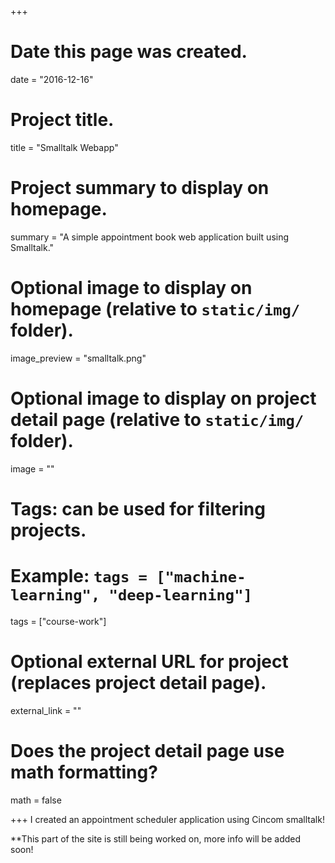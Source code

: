 +++
# Date this page was created.
date = "2016-12-16"

# Project title.
title = "Smalltalk Webapp"

# Project summary to display on homepage.
summary = "A simple appointment book web application built using Smalltalk."

# Optional image to display on homepage (relative to `static/img/` folder).
image_preview = "smalltalk.png"

# Optional image to display on project detail page (relative to `static/img/` folder).
image = ""

# Tags: can be used for filtering projects.
# Example: `tags = ["machine-learning", "deep-learning"]`
tags = ["course-work"]

# Optional external URL for project (replaces project detail page).
external_link = ""

# Does the project detail page use math formatting?
math = false

+++
I created an appointment scheduler application using Cincom smalltalk!

**This part of the site is still being worked on, more info will be added soon!
